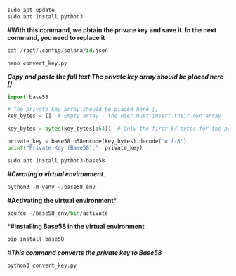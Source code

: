 ```python
sudo apt update
sudo apt install python3
```

**#With this command, we obtain the private key and save it. In the next command, you need to replace it**
```python
cat /root/.config/solana/id.json
```
```python
nano convert_key.py
```
***Copy and paste the full text  The private key array should be placed here []*** 
```python
import base58

# The private key array should be placed here []
key_bytes = []  # Empty array - the user must insert their own array

key_bytes = bytes(key_bytes[:64])  # Only the first 64 bytes for the private key

private_key = base58.b58encode(key_bytes).decode('utf-8')
print("Private Key (Base58):", private_key)
```
```python
sudo apt install python3-base58
```
***#Creating a virtual environment***.
```python
python3 -m venv ~/base58_env
```
**#Activating the virtual environment***
```python
source ~/base58_env/bin/activate
```

***#Installing Base58 in the virtual environment**
```python
pip install base58
```

#***This command converts the private key to Base58***
```python
python3 convert_key.py
```
